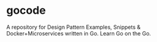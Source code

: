 # gocode
A repository for Design Pattern Examples, Snippets &amp; Docker+Microservices written in Go. Learn Go on the Go.
